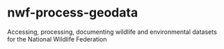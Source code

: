 # nwf-process-geodata
 Accessing, processing, documenting wildlife and environmental datasets for the National Wildlife Federation
